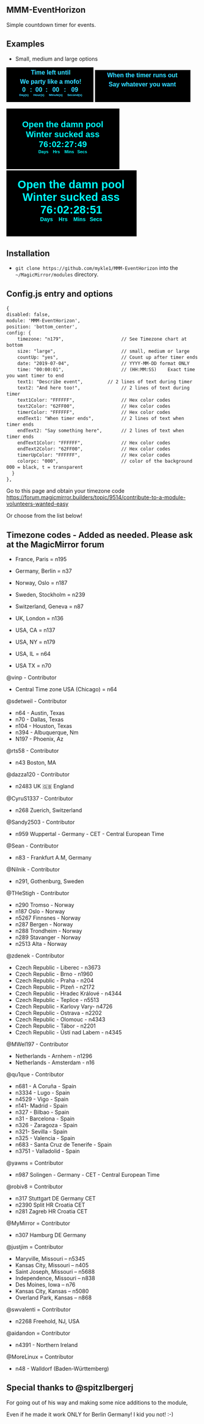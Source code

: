 ## MMM-EventHorizon

Simple countdown timer for events.

## Examples

* Small, medium and large options

![](images/1.png) ![](images/2.png)

![](images/3.png) ![](images/4.png)

## Installation

* `git clone https://github.com/mykle1/MMM-EventHorizon` into the `~/MagicMirror/modules` directory.

## Config.js entry and options

```
{
disabled: false,
module: 'MMM-EventHorizon',
position: 'bottom_center',
config: {
    timezone: "n179",                     // See Timezone chart at bottom
    size: "large",                        // small, medium or large
    countUp: "yes",                       // Count up after timer ends
    date: "2019-07-04",                   // YYYY-MM-DD format ONLY
    time: "00:00:01",                     // (HH:MM:SS)    Exact time you want timer to end
    text1: "Describe event",         // 2 lines of text during timer
    text2: "And here too!",               // 2 lines of text during timer
    text1Color: "FFFFFF",                 // Hex color codes
    text2Color: "62FF00",                 // Hex color codes
    timerColor: "FFFFFF",                 // Hex color codes
    endText1: "When timer ends",          // 2 lines of text when timer ends
    endText2: "Say something here",       // 2 lines of text when timer ends
    endText1Color: "FFFFFF",              // Hex color codes
    endText2Color: "62FF00",              // Hex color codes
    timerUpColor: "FFFFFF",               // Hex color codes
    colorpc: "000",                       // color of the background 000 = black, t = transparent
  }
},
```

Go to this page and obtain your timezone code 
https://forum.magicmirror.builders/topic/9514/contribute-to-a-module-volunteers-wanted-easy

Or choose from the list below!

## Timezone codes - Added as needed. Please ask at the MagicMirror forum

* France, Paris = n195

* Germany, Berlin = n37

* Norway, Oslo = n187

* Sweden, Stockholm = n239

* Switzerland, Geneva = n87

* UK, London = n136

* USA, CA = n137
* USA, NY = n179
* USA, IL = n64
* USA TX = n70

@vinp - Contributor
* Central Time zone USA (Chicago) = n64

@sdetweil - Contributor
* n64 - Austin, Texas
* n70 - Dallas, Texas
* n104 - Houston, Texas
* n394 - Albuquerque, Nm
* N197 - Phoenix, Az

@rts58 - Contributor
* n43 Boston, MA

@dazza120 - Contributor
* n2483 UK 🇬🇧 England

@CyruS1337 - Contributor
* n268 Zuerich, Switzerland

@Sandy2503 - Contributor
* n959 Wuppertal - Germany - CET - Central European Time

@Sean - Contributor
* n83 - Frankfurt A.M, Germany

@Nilnik - Contributor
* n291, Gothenburg, Sweden

@THeStigh - Contributor
* n290 Tromso - Norway
* n187 Oslo - Norway
* n5267 Finnsnes - Norway
* n287 Bergen - Norway
* n288 Trondheim - Norway
* n289 Stavanger - Norway
* n2513 Alta - Norway

@zdenek - Contributor
* Czech Republic - Liberec - n3673
* Czech Republic - Brno - n1960
* Czech Republic - Praha - n204
* Czech Republic - Plzeň - n2172
* Czech Republic - Hradec Králové - n4344
* Czech Republic - Teplice - n5513
* Czech Republic - Karlovy Vary- n4726
* Czech Republic - Ostrava - n2202
* Czech Republic - Olomouc - n4343
* Czech Republic - Tábor - n2201
* Czech Republic - Ústí nad Labem - n4345

@MWel197 - Contributor
* Netherlands - Arnhem - n1296
* Netherlands - Amsterdam - n16

@qu1que - Contributor
* n681 - A Coruña - Spain
* n3334 - Lugo - Spain
* n4529 - Vigo - Spain
* n141- Madrid - Spain
* n327 - Bilbao - Spain
* n31 - Barcelona - Spain
* n326 - Zaragoza - Spain
* n321- Sevilla - Spain
* n325 - Valencia - Spain
* n683 - Santa Cruz de Tenerife - Spain
* n3751 - Valladolid - Spain

@yawns = Contributor
* n987 Solingen - Germany - CET - Central European Time

@robiv8 = Contributor
* n317 Stuttgart DE Germany CET
* n2390 Split HR Croatia CET
* n281 Zagreb HR Croatia CET

@MyMirror = Contributor
* n307 Hamburg DE Germany

@justjim = Contributor
* Maryville, Missouri – n5345
* Kansas City, Missouri – n405
* Saint Joseph, Missouri – n5688
* Independence, Missouri – n838
* Des Moines, Iowa – n76
* Kansas City, Kansas – n5080
* Overland Park, Kansas – n868

@swvalenti = Contributor
* n2268 Freehold, NJ, USA

@aidandon = Contributor
* n4391 - Northern Ireland

@MoreLinux = Contributor
* n48 - Walldorf (Baden-Württemberg)

## Special thanks to @spitzlbergerj

For going out of his way and making some nice additions to the module,

Even if he made it work ONLY for Berlin Germany! I kid you not! :-)
